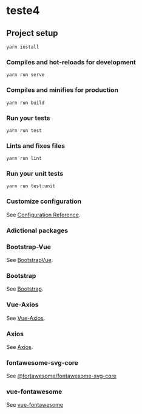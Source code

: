 # teste4

## Project setup
```
yarn install
```

### Compiles and hot-reloads for development
```
yarn run serve
```

### Compiles and minifies for production
```
yarn run build
```

### Run your tests
```
yarn run test
```

### Lints and fixes files
```
yarn run lint
```

### Run your unit tests
```
yarn run test:unit
```

### Customize configuration
See [Configuration Reference](https://cli.vuejs.org/config/).

### Adictional packages
### Bootstrap-Vue
See [BootstrapVue](https://bootstrap-vue.js.org/).

### Bootstrap
See [Bootstrap](https://getbootstrap.com/).

### Vue-Axios
See [Vue-Axios](https://www.npmjs.com/package/vue-axios).

### Axios
See [Axios](https://github.com/axios/axios).

### fontawesome-svg-core
See [@fortawesome/fontawesome-svg-core](https://www.npmjs.com/package/@fortawesome/fontawesome-svg-core)

### vue-fontawesome
See [vue-fontawesome](https://github.com/FortAwesome/vue-fontawesome)
